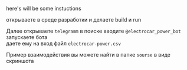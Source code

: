 here's will be some instuctions

открываете в среде разработки и делаете build и run

Далее открываете `telegramm` в поиске вводите `@electrocar_power_bot` запускаете бота  
даете ему на вход файл `electrocar-power.csv`  

Пример взаимодействия вы можете найти в папке `sourse` в виде скриншота


